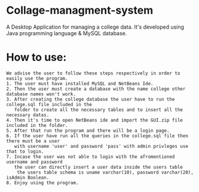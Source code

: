 # Collage-managment-system
A Desktop Application for managing a college data. It's developed using Java programming language &amp; MySQL database.

# How to use:
	We advise the user to follow these steps respectively in order to easily use the program.
	1. The user must have installed MySQL and NetBeans Ide.
	2. Then the user must create a database with the name college other database names won't work.
	3. After creating the college database the user have to run the college.sql file included in the
	   folder to create all the necessary tables and to insert all the necessary datas.
	4. Then it's time to open NetBeans ide and import the GUI.zip file included in the folder.
	5. After that run the program and there will be a login page.
	6. If the user have run all the queries in the college.sql file then there must be a user 
	   with username 'user' and password 'pass' with admin privleges use that to login.
	7. Incase the user was not able to login with the afromentioned username and password
	   the user can directly insert a user data inside the users table
		the users table schema is uname varchar(10), password varchar(20), isAdmin Boolean.
	8. Enjoy using the program.
